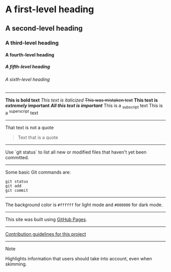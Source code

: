 # A first-level heading
## A second-level heading
### A third-level heading
#### A fourth-level heading
##### A fifth-level heading
###### A sixth-level heading

<hr>

**This is bold text** 
_This text is italicized_
~~This was mistaken text~~
**This text is _extremely_ important**
***All this text is important***
This is a <sub>subscript</sub> text
This is a <sup>superscript</sup> text

<hr>

That text is not a quote
> Text that is a quote
<hr>
Use `git status` to list all new or modified files that haven't yet been committed.

<hr>

Some basic Git commands are: 
```
git status
git add
git commit
```

<hr>

The background color is `#ffffff` for light mode and `#000000` for dark mode.

<hr>

This site was built using [GitHub Pages](https://pages.github.com/).

<hr>

[Contribution guidelines for this project](docs/CONTRIBUTING.md)

<hr>

> [!NOTE]
> Highlights information that users should take into account, even when skimming.



